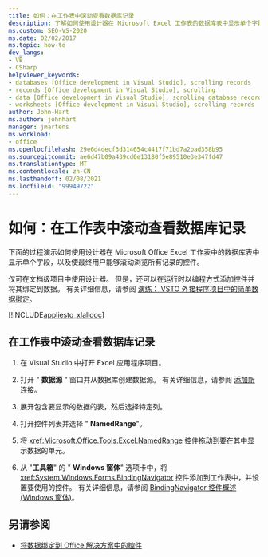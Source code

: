 ```yaml
---
title: 如何：在工作表中滚动查看数据库记录
description: 了解如何使用设计器在 Microsoft Excel 工作表的数据库表中显示单个字段
ms.custom: SEO-VS-2020
ms.date: 02/02/2017
ms.topic: how-to
dev_langs:
- VB
- CSharp
helpviewer_keywords:
- databases [Office development in Visual Studio], scrolling records
- records [Office development in Visual Studio], scrolling
- data [Office development in Visual Studio], scrolling database records
- worksheets [Office development in Visual Studio], scrolling records
author: John-Hart
ms.author: johnhart
manager: jmartens
ms.workload:
- office
ms.openlocfilehash: 29e6d4decf3d314654c4417f71bd7a2bad358b95
ms.sourcegitcommit: ae6d47b09a439cd0e13180f5e89510e3e347fd47
ms.translationtype: MT
ms.contentlocale: zh-CN
ms.lasthandoff: 02/08/2021
ms.locfileid: "99949722"
---
```

# <a name="how-to-scroll-through-database-records-in-a-worksheet"></a>如何：在工作表中滚动查看数据库记录
  下面的过程演示如何使用设计器在 Microsoft Office Excel 工作表中的数据库表中显示单个字段，以及使最终用户能够滚动浏览所有记录的控件。

 仅可在文档级项目中使用设计器。 但是，还可以在运行时以编程方式添加控件并将其绑定到数据。 有关详细信息，请参阅 [演练： VSTO 外接程序项目中的简单数据绑定](../vsto/walkthrough-simple-data-binding-in-vsto-add-in-project.md)。

 [!INCLUDE[appliesto_xlalldoc](../vsto/includes/appliesto-xlalldoc-md.md)]

## <a name="to-scroll-through-database-records-in-a-worksheet"></a>在工作表中滚动查看数据库记录

1. 在 Visual Studio 中打开 Excel 应用程序项目。

2. 打开 " **数据源** " 窗口并从数据库创建数据源。 有关详细信息，请参阅 [添加新连接](../data-tools/add-new-connections.md)。

3. 展开包含要显示的数据的表，然后选择特定列。

4. 打开控件列表并选择 " **NamedRange**"。

5. 将 <xref:Microsoft.Office.Tools.Excel.NamedRange> 控件拖动到要在其中显示数据的单元。

6. 从 "**工具箱**" 的 " **Windows 窗体**" 选项卡中，将 <xref:System.Windows.Forms.BindingNavigator> 控件添加到工作表中，并设置要使用的控件。 有关详细信息，请参阅 [BindingNavigator 控件概述 &#40;Windows 窗体&#41;](/dotnet/framework/winforms/controls/bindingnavigator-control-overview-windows-forms)。

## <a name="see-also"></a>另请参阅
- [将数据绑定到 Office 解决方案中的控件](../vsto/binding-data-to-controls-in-office-solutions.md)
